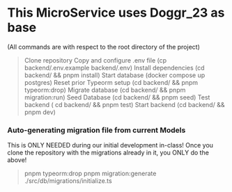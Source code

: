 # This MicroService uses Doggr_23 as base
(All commands are with respect to the root directory of the project)

> Clone repository
> Copy and configure .env file (cp backend/.env.example backend/.env)
> Install dependencies (cd backend/ && pnpm install)
> Start database (docker compose up postgres)
> Reset prior Typeorm setup (cd backend/ && pnpm typeorm:drop)
> Migrate database (cd backend/ && pnpm migration:run)
> Seed Database (cd backend/ && pnpm seed)
> Test backend ( cd backend/ && pnpm test)
> Start backend (cd backend/ && pnpm dev)

### Auto-generating migration file from current Models

This is ONLY NEEDED during our initial development in-class!
Once you clone the repository with the migrations already in it,
you ONLY do the above!
> pnpm typeorm:drop
> pnpm migration:generate ./src/db/migrations/initialize.ts
